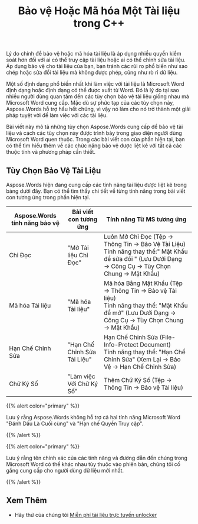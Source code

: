 ﻿---
title: Bảo vệ Hoặc Mã hóa Một Tài liệu trong C++
second_title: Aspose.Words cho C++
articleTitle: Bảo vệ Hoặc Mã hóa Tài liệu
linktitle: Bảo vệ Hoặc Mã hóa Tài liệu
description: "Aspose.Words cho C++ cung Cấp Chỉ Đọc, Mã hóa Tài liệu, Hạn chế Chỉnh Sửa và Chữ ký Số để bảo vệ tài liệu. Aspose.Words hỗ trợ hầu hết Các Tùy chọn Bảo vệ Từ."
type: docs
weight: 50
url: /vi/cpp/protect-or-encrypt-a-document/
---

Lý do chính để bảo vệ hoặc mã hóa tài liệu là áp dụng nhiều quyền kiểm soát hơn đối với ai có thể truy cập tài liệu hoặc ai có thể chỉnh sửa tài liệu. Áp dụng bảo vệ cho tài liệu của bạn, bạn tránh các rủi ro phổ biến như sao chép hoặc sửa đổi tài liệu mà không được phép, cũng như rò rỉ dữ liệu.

Một số định dạng phổ biến nhất khi làm việc với tài liệu là Microsoft Word định dạng hoặc định dạng có thể được xuất từ Word. Đó là lý do tại sao nhiều người dùng quan tâm đến các tùy chọn bảo vệ tài liệu giống nhau mà Microsoft Word cung cấp. Mặc dù sự phức tạp của các tùy chọn này, Aspose.Words hỗ trợ hầu hết chúng, vì vậy nó làm cho nó trở thành một giải pháp tuyệt vời để làm việc với các tài liệu.

Bài viết này mô tả những tùy chọn Aspose.Words cung cấp để bảo vệ tài liệu và cách các tùy chọn này được trình bày trong giao diện người dùng Microsoft Word quen thuộc. Trong các bài viết con của phần hiện tại, bạn có thể tìm hiểu thêm về các chức năng bảo vệ được liệt kê với tất cả các thuộc tính và phương pháp cần thiết.

## Tùy Chọn Bảo Vệ Tài Liệu

Aspose.Words hiện đang cung cấp các tính năng tài liệu được liệt kê trong bảng dưới đây. Bạn có thể tìm thấy chi tiết về từng tính năng trong bài viết con tương ứng trong phần hiện tại.

| Aspose.Words tính năng bảo vệ | Bài viết con tương ứng | Tính năng Từ MS tương ứng |
| ------------------------------- | ------------------------------ | ------------------------------------------------------------ |
| Chỉ Đọc | "Mở Tài liệu Chỉ Đọc" | Luôn Mở Chỉ Đọc (Tệp → Thông Tin → Bảo Vệ Tài Liệu)<br />Tính năng thay thế:" Mật Khẩu để sửa đổi " (Lưu Dưới Dạng → Công Cụ → Tùy Chọn Chung → Mật Khẩu) |
| Mã hóa Tài liệu | "Mã hóa Tài liệu" | Mã hóa Bằng Mật Khẩu (Tệp → Thông Tin → Bảo vệ Tài liệu)<br />Tính năng thay thế: "Mật Khẩu để mở" (Lưu Dưới Dạng → Công Cụ → Tùy Chọn Chung → Mật Khẩu) |
| Hạn Chế Chỉnh Sửa | "Hạn Chế Chỉnh Sửa Tài Liệu" | Hạn Chế Chỉnh Sửa (File-Info-Protect Document)<br />Tính năng thay thế: "Hạn Chế Chỉnh Sửa" (Xem Lại → Bảo Vệ → Hạn Chế Chỉnh Sửa) |
| Chữ Ký Số | "Làm việc Với Chữ Ký Số" | Thêm Chữ Ký Số (Tệp → Thông Tin → Bảo vệ Tài liệu) |

{{% alert color="primary" %}}

Lưu ý rằng Aspose.Words không hỗ trợ cả hai tính năng Microsoft Word "Đánh Dấu Là Cuối cùng" và "Hạn chế Quyền Truy cập".

{{% /alert %}}

{{% alert color="primary" %}}

Lưu ý rằng tên chính xác của các tính năng và đường dẫn đến chúng trong Microsoft Word có thể khác nhau tùy thuộc vào phiên bản, chúng tôi cố gắng cung cấp cho người dùng dữ liệu mới nhất.

{{% /alert %}}

## Xem Thêm

* Hãy thử của chúng tôi [Miễn phí tài liệu trực tuyến unlocker](https://products.aspose.app/words/unlock)
